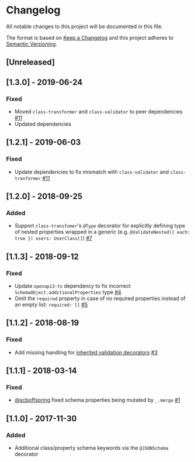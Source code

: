 # Changelog
All notable changes to this project will be documented in this file.

The format is based on [Keep a Changelog](http://keepachangelog.com/en/1.0.0/)
and this project adheres to [Semantic Versioning](http://semver.org/spec/v2.0.0.html).

## [Unreleased]

## [1.3.0] - 2019-06-24
### Fixed
- Moved `class-transformer` and `class-validator` to peer dependencies [#11](https://github.com/epiphone/class-validator-jsonschema/issues/11)
- Updated dependencies

## [1.2.1] - 2019-06-03
### Fixed
- Update dependencies to fix mismatch with `class-validator` and `class-tranformer` [#11](https://github.com/epiphone/class-validator-jsonschema/issues/11)

## [1.2.0] - 2018-09-25
### Added
- Support `class-transfomer`'s `@Type` decorator for explicitly defining type of nested properties wrapped in a generic (e.g. `@ValidateNested({ each: true }) users: UserClass[]`) [#7](https://github.com/epiphone/class-validator-jsonschema/issues/7)

## [1.1.3] - 2018-09-12
### Fixed
- Update `openapi3-ts` dependency to fix incorrect `SchemaObject.additionalProperties` type [#4](https://github.com/epiphone/class-validator-jsonschema/issues/4)
- Omit the `required` property in case of no required properties instead of an empty list: `required: []` [#5](https://github.com/epiphone/class-validator-jsonschema/issues/5)

## [1.1.2] - 2018-08-19
### Fixed
- Add missing handling for [inherited validation decorators](https://github.com/typestack/class-validator#inheriting-validation-decorators) [#3](https://github.com/epiphone/class-validator-jsonschema/pull/3)

## [1.1.1] - 2018-03-14
### Fixed
- [@scboffspring](https://github.com/scboffspring) fixed schema properties being mutated by `_.merge` [#1](https://github.com/epiphone/class-validator-jsonschema/pull/1)

## [1.1.0] - 2017-11-30
### Added
- Additional class/property schema keywords via the `@JSONSchema` decorator

